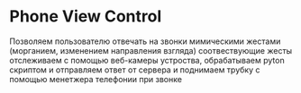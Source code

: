 # Phone View Control

Позволяем пользователю отвечать на звонки мимическими жестами (морганием, изменением направления взгляда) соотвествующие жесты отслеживаем с помощью веб-камеры устроства, обрабатываем pyton скриптом и отправляем ответ от сервера
и поднимаем трубку с помощью менетжера телефонии при звонке
